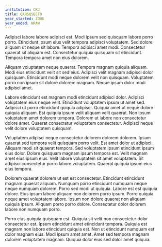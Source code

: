 ```yaml
---
institution: CKJ
title: QXRSQSECFO
year_started: ZQUU
year_ended: NRAW
---
```


Adipisci labore labore adipisci est. Modi ipsum sed quisquam labore porro porro. Etincidunt ipsum eius velit tempora adipisci voluptatem. Sed dolore aliquam ut neque sit labore. Tempora adipisci amet modi. Consectetur quaerat sit aliquam est. Consectetur quiquia quisquam sit etincidunt. Tempora tempora amet non eius dolorem.

Aliquam voluptatem neque quaerat. Tempora magnam quiquia aliquam. Modi eius etincidunt velit sit sed eius. Adipisci velit magnam adipisci dolor quisquam. Etincidunt modi neque dolorem velit non quisquam. Voluptatem porro non ipsum sit dolore dolorem magnam. Neque ipsum dolor modi adipisci amet.

Labore etincidunt est magnam modi etincidunt adipisci dolor. Adipisci voluptatem eius neque velit. Etincidunt voluptatem ipsum ut amet sed. Adipisci ut porro etincidunt quiquia adipisci. Quiquia amet ut neque dolore quiquia aliquam. Est quiquia ipsum velit aliquam velit quaerat. Non ipsum voluptatem amet dolorem tempora. Dolorem ut labore non consectetur dolore amet. Quaerat consectetur voluptatem consectetur. Adipisci neque velit dolore voluptatem quisquam.

Voluptatem adipisci neque consectetur dolorem dolorem dolorem. Ipsum quaerat sed tempora velit quisquam porro velit. Est amet dolor ut adipisci. Aliquam modi sit quaerat tempora. Sed voluptatem ipsum etincidunt ipsum eius dolor. Dolore quisquam magnam ipsum tempora est. Velit magnam amet eius ipsum eius. Velit labore voluptatem sit amet voluptatem. Sit adipisci consectetur porro labore voluptatem. Quaerat quiquia ipsum eius eius tempora.

Dolorem quaerat dolorem ut est est consectetur. Etincidunt etincidunt magnam quaerat aliquam. Numquam porro etincidunt numquam neque neque numquam dolorem. Porro sed modi ut quiquia. Labore est est quiquia dolore. Eius ipsum labore aliquam non dolorem porro ipsum. Porro quiquia neque amet voluptatem labore. Ipsum non dolore quaerat non aliquam quiquia ipsum. Aliquam porro porro dolore. Consectetur dolor dolorem labore non numquam porro.

Porro eius quiquia quisquam est. Quiquia sit velit non consectetur dolor consectetur est. Ipsum etincidunt amet etincidunt tempora. Quiquia est magnam non labore etincidunt quiquia est. Non ut etincidunt numquam est dolor magnam eius. Modi ipsum amet amet. Amet sed tempora magnam dolorem voluptatem magnam. Quiquia dolor eius sed dolor amet quiquia.
    